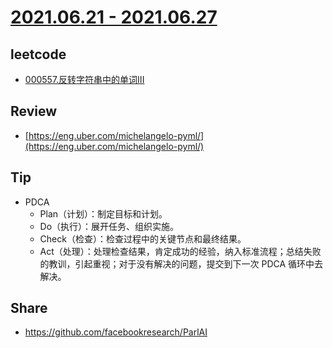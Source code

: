 # [2021.06.21 - 2021.06.27](https://github.com/vjudge/ARTS/blob/master/2020/第0115周.md)

## leetcode
* [000557.反转字符串中的单词III](https://github.com/vjudge/leetcode/tree/master/000501-001000/000557.反转字符串中的单词III)

## Review
* [https://eng.uber.com/michelangelo-pyml/](https://eng.uber.com/michelangelo-pyml/)

## Tip
* PDCA
    - Plan（计划）：制定目标和计划。
    - Do（执行）：展开任务、组织实施。
    - Check（检查）：检查过程中的关键节点和最终结果。
    - Act（处理）：处理检查结果，肯定成功的经验，纳入标准流程；总结失败的教训，引起重视；对于没有解决的问题，提交到下一次 PDCA 循环中去解决。

## Share
* https://github.com/facebookresearch/ParlAI
